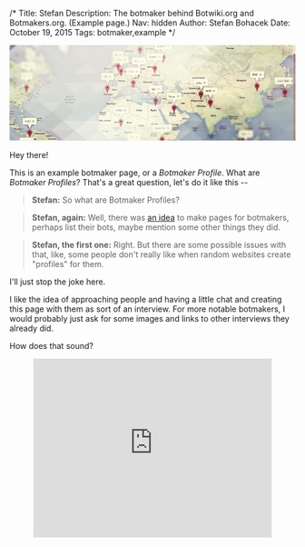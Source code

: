 /*
Title: Stefan
Description: The botmaker behind Botwiki.org and Botmakers.org. (Example page.)
Nav: hidden
Author: Stefan Bohacek
Date: October 19, 2015
Tags: botmaker,example
*/

![](/content/botmakers/images/hello-world.jpeg)

Hey there!

This is an example botmaker page, or a *Botmaker Profile*. What are *Botmaker Profiles*? That's a great question, let's do it like this --

> **Stefan:** So what are Botmaker Profiles?

> **Stefan, again:** Well, there was [an idea](https://github.com/botwiki/botwiki.org/issues/20) to make pages for botmakers, perhaps list their bots, maybe mention some other things they did.

> **Stefan, the first one:** Right. But there are some possible issues with that, like, some people don't really like when random websites create "profiles" for them.

I'll just stop the joke here.

I like the idea of approaching people and having a little chat and creating this page with them as sort of an interview. For more notable botmakers, I would probably just ask for some images and links to other interviews they already did. 

How does that sound?

<center><iframe width="420" height="315" src="https://www.youtube.com/embed/xaIZsCYxAzQ" frameborder="0" allowfullscreen></iframe></center>
